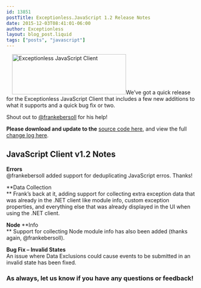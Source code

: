 ```yaml
---
id: 13851
postTitle: Exceptionless.JavaScript 1.2 Release Notes
date: 2015-12-03T08:41:01-06:00
author: Exceptionless
layout: blog_post.liquid
tags: ["posts", "javascript"]
---
```

<img loading="lazy" class="alignright wp-image-13683 size-medium" style="margin-left: 15px;" src="http://exceptionless.com/assets/blog-header-image-post2b-300x106.png" alt="Exceptionless JavaScript Client" width="300" height="106" data-id="13683" srcset="https://exceptionless.com/assets/blog-header-image-post2b-300x106.png 300w, https://exceptionless.com/assets/blog-header-image-post2b.png 708w" sizes="(max-width: 300px) 100vw, 300px" />We&#8217;ve got a quick release for the Exceptionless JavaScript Client that includes a few new additions to what it supports and a quick bug fix or two.

Shout out to <a href="https://github.com/frankebersoll" target="_blank">@frankebersoll</a> for his help!

**Please download and update to the** <a href="https://github.com/exceptionless/Exceptionless.JavaScript/releases/tag/v1.2.0" target="_blank">source code here</a>, and view the full <a href="https://github.com/exceptionless/Exceptionless.JavaScript/compare/v1.1.1...v1.2.0" target="_blank">change log here</a>.<!--more-->

## JavaScript Client v1.2 Notes

**Errors**  
@frankebersoll added support for deduplicating JavaScript erros. Thanks!

**Data Collection  
** Frank&#8217;s back at it, adding support for collecting extra exception data that was already in the .NET client like module info, custom exception properties, and everything else that was already displayed in the UI when using the .NET client.

**Node** **Info  
** Support for collecting Node module info has also been added (thanks again, @frankebersoll).

**Bug Fix &#8211; Invalid States**  
An issue where Data Exclusions could cause events to be submitted in an invalid state has been fixed.

### As always, let us know if you have any questions or feedback!
